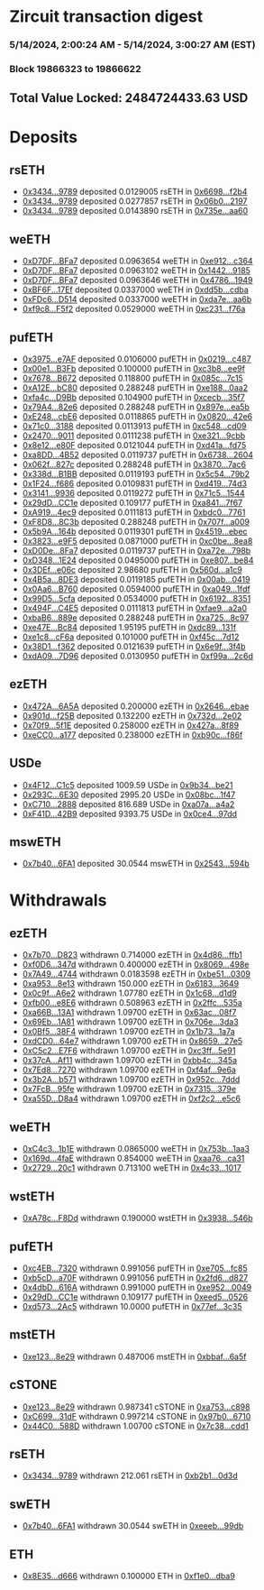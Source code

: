 # Zircuit transaction digest
### 5/14/2024, 2:00:24 AM - 5/14/2024, 3:00:27 AM (EST)
### Block 19866323 to 19866622

## Total Value Locked: 2484724433.63 USD

# Deposits
## rsETH
- [0x3434...9789](https://etherscan.io/address/0x34349c5569e7B846c3558961552D2202760A9789) deposited 0.0129005 rsETH in [0x6698...f2b4](https://etherscan.io/tx/0x34349c5569e7B846c3558961552D2202760A9789)
- [0x3434...9789](https://etherscan.io/address/0x34349c5569e7B846c3558961552D2202760A9789) deposited 0.0277857 rsETH in [0x06b0...2197](https://etherscan.io/tx/0x34349c5569e7B846c3558961552D2202760A9789)
- [0x3434...9789](https://etherscan.io/address/0x34349c5569e7B846c3558961552D2202760A9789) deposited 0.0143890 rsETH in [0x735e...aa60](https://etherscan.io/tx/0x34349c5569e7B846c3558961552D2202760A9789)
## weETH
- [0xD7DF...BFa7](https://etherscan.io/address/0xD7DF7E085214743530afF339aFC420c7c720BFa7) deposited 0.0963654 weETH in [0xe912...c364](https://etherscan.io/tx/0xD7DF7E085214743530afF339aFC420c7c720BFa7)
- [0xD7DF...BFa7](https://etherscan.io/address/0xD7DF7E085214743530afF339aFC420c7c720BFa7) deposited 0.0963102 weETH in [0x1442...9185](https://etherscan.io/tx/0xD7DF7E085214743530afF339aFC420c7c720BFa7)
- [0xD7DF...BFa7](https://etherscan.io/address/0xD7DF7E085214743530afF339aFC420c7c720BFa7) deposited 0.0963646 weETH in [0x4786...1949](https://etherscan.io/tx/0xD7DF7E085214743530afF339aFC420c7c720BFa7)
- [0xBF6F...17Ef](https://etherscan.io/address/0xBF6F1709F71F9CcD202025DbD78cfbB6d4cd17Ef) deposited 0.0337000 weETH in [0xdd5b...cdba](https://etherscan.io/tx/0xBF6F1709F71F9CcD202025DbD78cfbB6d4cd17Ef)
- [0xFDc6...D514](https://etherscan.io/address/0xFDc6f06030E15293b32fF3DF36D3EC1D5003D514) deposited 0.0337000 weETH in [0xda7e...aa6b](https://etherscan.io/tx/0xFDc6f06030E15293b32fF3DF36D3EC1D5003D514)
- [0xf9c8...F5f2](https://etherscan.io/address/0xf9c877B54C06da703Bf85f093E067a9AbDEEF5f2) deposited 0.0529000 weETH in [0xc231...f76a](https://etherscan.io/tx/0xf9c877B54C06da703Bf85f093E067a9AbDEEF5f2)
## pufETH
- [0x3975...e7AF](https://etherscan.io/address/0x39759B2182B1ff76ec0CCDb589fB447f9b2Ae7AF) deposited 0.0106000 pufETH in [0x0219...c487](https://etherscan.io/tx/0x39759B2182B1ff76ec0CCDb589fB447f9b2Ae7AF)
- [0x00e1...B3Fb](https://etherscan.io/address/0x00e184c174419Eb32636715b8E3E1Cdb385AB3Fb) deposited 0.100000 pufETH in [0xc3b8...ee9f](https://etherscan.io/tx/0x00e184c174419Eb32636715b8E3E1Cdb385AB3Fb)
- [0x7678...B672](https://etherscan.io/address/0x76788fEaa95C55F6f41b2Fca714f25fe52e0B672) deposited 0.118800 pufETH in [0x085c...7c15](https://etherscan.io/tx/0x76788fEaa95C55F6f41b2Fca714f25fe52e0B672)
- [0xA12E...bC80](https://etherscan.io/address/0xA12E56F3BEf9311dBcA080b1bd755A04081fbC80) deposited 0.288248 pufETH in [0xe188...0aa2](https://etherscan.io/tx/0xA12E56F3BEf9311dBcA080b1bd755A04081fbC80)
- [0xfa4c...D9Bb](https://etherscan.io/address/0xfa4c03dcE636E9e191625567f15AC3802f72D9Bb) deposited 0.104900 pufETH in [0xcecb...35f7](https://etherscan.io/tx/0xfa4c03dcE636E9e191625567f15AC3802f72D9Bb)
- [0x79A4...82e6](https://etherscan.io/address/0x79A416F7f78b63096e3F48980C91f276A74682e6) deposited 0.288248 pufETH in [0x897e...ea5b](https://etherscan.io/tx/0x79A416F7f78b63096e3F48980C91f276A74682e6)
- [0xE248...cbE6](https://etherscan.io/address/0xE248f9Fc663f1F939230652060fD220f3DB3cbE6) deposited 0.0118865 pufETH in [0x0820...42e6](https://etherscan.io/tx/0xE248f9Fc663f1F939230652060fD220f3DB3cbE6)
- [0x71c0...3188](https://etherscan.io/address/0x71c02ddC5b3357Dc912bE633883205F4Ae6a3188) deposited 0.0113913 pufETH in [0xc548...cd09](https://etherscan.io/tx/0x71c02ddC5b3357Dc912bE633883205F4Ae6a3188)
- [0x2470...9011](https://etherscan.io/address/0x2470237d91dC20f33C7a1a4a7a35499678189011) deposited 0.0111238 pufETH in [0xe321...9cbb](https://etherscan.io/tx/0x2470237d91dC20f33C7a1a4a7a35499678189011)
- [0x8e12...e80F](https://etherscan.io/address/0x8e12f54Ce0e855957B77f0B0Ee38e3D3CC1de80F) deposited 0.0121044 pufETH in [0xd41a...fd75](https://etherscan.io/tx/0x8e12f54Ce0e855957B77f0B0Ee38e3D3CC1de80F)
- [0xa8DD...4B52](https://etherscan.io/address/0xa8DDe4B0408B5A3d9826D085Fcbf9beBfd0E4B52) deposited 0.0119737 pufETH in [0x6738...2604](https://etherscan.io/tx/0xa8DDe4B0408B5A3d9826D085Fcbf9beBfd0E4B52)
- [0x062f...827c](https://etherscan.io/address/0x062f3bAbD42342Fc6761881Fc64F5d0A2F34827c) deposited 0.288248 pufETH in [0x3870...7ac6](https://etherscan.io/tx/0x062f3bAbD42342Fc6761881Fc64F5d0A2F34827c)
- [0x338d...B1BB](https://etherscan.io/address/0x338dB3Fb4a27B4d4d28C603A622Afe07Ef86B1BB) deposited 0.0119193 pufETH in [0x5c54...79b2](https://etherscan.io/tx/0x338dB3Fb4a27B4d4d28C603A622Afe07Ef86B1BB)
- [0x1F24...f686](https://etherscan.io/address/0x1F24779764625Cf3f7209f6a0087Dd0E236bf686) deposited 0.0109831 pufETH in [0xd419...74d3](https://etherscan.io/tx/0x1F24779764625Cf3f7209f6a0087Dd0E236bf686)
- [0x3141...9936](https://etherscan.io/address/0x314110F686F4b1af93B3e2EFe2568f729d139936) deposited 0.0119272 pufETH in [0x71c5...1544](https://etherscan.io/tx/0x314110F686F4b1af93B3e2EFe2568f729d139936)
- [0x29dD...CC1e](https://etherscan.io/address/0x29dDa0dF27991D5b15E3C26df0ea2A2bF80dCC1e) deposited 0.109177 pufETH in [0xa841...7f67](https://etherscan.io/tx/0x29dDa0dF27991D5b15E3C26df0ea2A2bF80dCC1e)
- [0xA919...4ec9](https://etherscan.io/address/0xA919Ab56cA5B180c243548F2946F76d051cb4ec9) deposited 0.0111813 pufETH in [0xbdc0...7761](https://etherscan.io/tx/0xA919Ab56cA5B180c243548F2946F76d051cb4ec9)
- [0xF8D8...8C3b](https://etherscan.io/address/0xF8D8421773229FE84d1F1cB163e17479dd678C3b) deposited 0.288248 pufETH in [0x707f...a009](https://etherscan.io/tx/0xF8D8421773229FE84d1F1cB163e17479dd678C3b)
- [0x5b9A...164b](https://etherscan.io/address/0x5b9Ac892E7a579167Aaf004288bb9e73A57e164b) deposited 0.0119301 pufETH in [0x4519...ebec](https://etherscan.io/tx/0x5b9Ac892E7a579167Aaf004288bb9e73A57e164b)
- [0x3823...e9F5](https://etherscan.io/address/0x3823bdDa8ecbEBcd70f7ac2979Cf1d92dc7ae9F5) deposited 0.0871000 pufETH in [0xc0be...8ea8](https://etherscan.io/tx/0x3823bdDa8ecbEBcd70f7ac2979Cf1d92dc7ae9F5)
- [0xD0De...8Fa7](https://etherscan.io/address/0xD0DeccAf5Db9153E2623ae240CbE76a0164B8Fa7) deposited 0.0119737 pufETH in [0xa72e...798b](https://etherscan.io/tx/0xD0DeccAf5Db9153E2623ae240CbE76a0164B8Fa7)
- [0xD348...1E24](https://etherscan.io/address/0xD348FA645554DE05D830a5fB19fE60480BF51E24) deposited 0.0495000 pufETH in [0xe807...be84](https://etherscan.io/tx/0xD348FA645554DE05D830a5fB19fE60480BF51E24)
- [0x3DEf...e06c](https://etherscan.io/address/0x3DEf123b168802bfa878c93c5B68F9505F3De06c) deposited 2.98680 pufETH in [0x560d...a1c9](https://etherscan.io/tx/0x3DEf123b168802bfa878c93c5B68F9505F3De06c)
- [0x4B5a...8DE3](https://etherscan.io/address/0x4B5a0BB0220488Fb2E11868ED781aE9Bc0438DE3) deposited 0.0119185 pufETH in [0x00ab...0419](https://etherscan.io/tx/0x4B5a0BB0220488Fb2E11868ED781aE9Bc0438DE3)
- [0x0Aa6...B760](https://etherscan.io/address/0x0Aa68af897c21a5804A8cc6f024d276BaA87B760) deposited 0.0594000 pufETH in [0xa049...1fdf](https://etherscan.io/tx/0x0Aa68af897c21a5804A8cc6f024d276BaA87B760)
- [0x99D5...5cfa](https://etherscan.io/address/0x99D5739a8d655d85DF54abDD414532F344A35cfa) deposited 0.0534000 pufETH in [0x6192...8351](https://etherscan.io/tx/0x99D5739a8d655d85DF54abDD414532F344A35cfa)
- [0x494F...C4E5](https://etherscan.io/address/0x494FF8C3921D064b1c5195e4FEbde117b5d1C4E5) deposited 0.0111813 pufETH in [0xfae9...a2a0](https://etherscan.io/tx/0x494FF8C3921D064b1c5195e4FEbde117b5d1C4E5)
- [0xbaB6...889e](https://etherscan.io/address/0xbaB621d49E888468787D0a17c5138Cf0af00889e) deposited 0.288248 pufETH in [0xa725...8c97](https://etherscan.io/tx/0xbaB621d49E888468787D0a17c5138Cf0af00889e)
- [0xe47E...Bc84](https://etherscan.io/address/0xe47E1ac440A31A8C77C825cF30D9a91f6352Bc84) deposited 1.95195 pufETH in [0xdc89...131f](https://etherscan.io/tx/0xe47E1ac440A31A8C77C825cF30D9a91f6352Bc84)
- [0xe1c8...cF6a](https://etherscan.io/address/0xe1c8e66482EdFDf7A6e2fc337f6e3B49C85DcF6a) deposited 0.101000 pufETH in [0xf45c...7d12](https://etherscan.io/tx/0xe1c8e66482EdFDf7A6e2fc337f6e3B49C85DcF6a)
- [0x38D1...f362](https://etherscan.io/address/0x38D1E48336DC1E0177b045460D60717b2348f362) deposited 0.0121639 pufETH in [0x6e9f...3f4b](https://etherscan.io/tx/0x38D1E48336DC1E0177b045460D60717b2348f362)
- [0xdA09...7D96](https://etherscan.io/address/0xdA091CF9E7644e3Ff2EB47A59a15655085F97D96) deposited 0.0130950 pufETH in [0xf99a...2c6d](https://etherscan.io/tx/0xdA091CF9E7644e3Ff2EB47A59a15655085F97D96)
## ezETH
- [0x472A...6A5A](https://etherscan.io/address/0x472A6Cbfb72D3Dc91593460351638956B5B56A5A) deposited 0.200000 ezETH in [0x2646...ebae](https://etherscan.io/tx/0x472A6Cbfb72D3Dc91593460351638956B5B56A5A)
- [0x901d...f25B](https://etherscan.io/address/0x901d9e7680693058C281b4FDb8DB3E23b722f25B) deposited 0.132200 ezETH in [0x732d...2e02](https://etherscan.io/tx/0x901d9e7680693058C281b4FDb8DB3E23b722f25B)
- [0x70f9...5f1E](https://etherscan.io/address/0x70f9f310eEDe2b2f1eB645B17eFF58b207eE5f1E) deposited 0.258000 ezETH in [0x427a...8f89](https://etherscan.io/tx/0x70f9f310eEDe2b2f1eB645B17eFF58b207eE5f1E)
- [0xeCC0...a177](https://etherscan.io/address/0xeCC0DFf36230F44140389f6148ace0ddCfd6a177) deposited 0.238000 ezETH in [0xb90c...f86f](https://etherscan.io/tx/0xeCC0DFf36230F44140389f6148ace0ddCfd6a177)
## USDe
- [0x4F12...C1c5](https://etherscan.io/address/0x4F12dDE972145543854482698c0c6b689908C1c5) deposited 1009.59 USDe in [0x9b34...be21](https://etherscan.io/tx/0x4F12dDE972145543854482698c0c6b689908C1c5)
- [0x293C...6E30](https://etherscan.io/address/0x293C6937D8D82e05B01335F7B33FBA0c8e256E30) deposited 2995.20 USDe in [0x08bc...1f47](https://etherscan.io/tx/0x293C6937D8D82e05B01335F7B33FBA0c8e256E30)
- [0xC710...2888](https://etherscan.io/address/0xC71065Fc6c323f5bFF756924cE45ae0062a52888) deposited 816.689 USDe in [0xa07a...a4a2](https://etherscan.io/tx/0xC71065Fc6c323f5bFF756924cE45ae0062a52888)
- [0xF41D...42B9](https://etherscan.io/address/0xF41DB0208f883f6EAB63bABe44CbFc7E26EB42B9) deposited 9393.75 USDe in [0x0ce4...97dd](https://etherscan.io/tx/0xF41DB0208f883f6EAB63bABe44CbFc7E26EB42B9)
## mswETH
- [0x7b40...6FA1](https://etherscan.io/address/0x7b40Aa2bb331C3E7182653334bA424004A1b6FA1) deposited 30.0544 mswETH in [0x2543...594b](https://etherscan.io/tx/0x7b40Aa2bb331C3E7182653334bA424004A1b6FA1)
# Withdrawals
## ezETH
- [0x7b70...D823](https://etherscan.io/address/0x7b70BD4d0264525b9A6D66268eA57be8B777D823) withdrawn 0.714000 ezETH in [0x4d86...ffb1](https://etherscan.io/tx/0x7b70BD4d0264525b9A6D66268eA57be8B777D823)
- [0xf0D6...347d](https://etherscan.io/address/0xf0D618D18113609f3d268A0D8089f4B041EE347d) withdrawn 0.400000 ezETH in [0x8069...498e](https://etherscan.io/tx/0xf0D618D18113609f3d268A0D8089f4B041EE347d)
- [0x7A49...4744](https://etherscan.io/address/0x7A493Be5c2ce014cD049Bf178a1ac0Db1B434744) withdrawn 0.0183598 ezETH in [0xbe51...0309](https://etherscan.io/tx/0x7A493Be5c2ce014cD049Bf178a1ac0Db1B434744)
- [0xa953...8e13](https://etherscan.io/address/0xa953199f569B65977b649c428dF7883CB2378e13) withdrawn 150.000 ezETH in [0x6183...3649](https://etherscan.io/tx/0xa953199f569B65977b649c428dF7883CB2378e13)
- [0x0c9f...A6e2](https://etherscan.io/address/0x0c9fedc48Fc471Ff5c64dc5FbAF6595627DBA6e2) withdrawn 1.07780 ezETH in [0x1c68...d1d9](https://etherscan.io/tx/0x0c9fedc48Fc471Ff5c64dc5FbAF6595627DBA6e2)
- [0xfb00...e8E6](https://etherscan.io/address/0xfb007157cCEbF7610aaE1a3F714f2bB1224Be8E6) withdrawn 0.508963 ezETH in [0x2ffc...535a](https://etherscan.io/tx/0xfb007157cCEbF7610aaE1a3F714f2bB1224Be8E6)
- [0xa66B...13A1](https://etherscan.io/address/0xa66B0542458e5556b297A11D5e210E06898813A1) withdrawn 1.09700 ezETH in [0x63ac...08f7](https://etherscan.io/tx/0xa66B0542458e5556b297A11D5e210E06898813A1)
- [0x69Eb...1A81](https://etherscan.io/address/0x69Eb6f9B49051Fb3201604e5eA1d6D9780301A81) withdrawn 1.09700 ezETH in [0x706e...3da3](https://etherscan.io/tx/0x69Eb6f9B49051Fb3201604e5eA1d6D9780301A81)
- [0x0Bf5...38F4](https://etherscan.io/address/0x0Bf525db5A1D3C5914cb59E36Dc2b2386b9638F4) withdrawn 1.09700 ezETH in [0x1b73...1a7a](https://etherscan.io/tx/0x0Bf525db5A1D3C5914cb59E36Dc2b2386b9638F4)
- [0xdCD0...64e7](https://etherscan.io/address/0xdCD0feC7CD2B1cad82d0d4cd4e7203224f4664e7) withdrawn 1.09700 ezETH in [0x8659...27e5](https://etherscan.io/tx/0xdCD0feC7CD2B1cad82d0d4cd4e7203224f4664e7)
- [0xC5c2...E7F6](https://etherscan.io/address/0xC5c2f359b1621f1Abd270b46b95E64Aae3b4E7F6) withdrawn 1.09700 ezETH in [0xc3ff...5e91](https://etherscan.io/tx/0xC5c2f359b1621f1Abd270b46b95E64Aae3b4E7F6)
- [0x37cA...Af11](https://etherscan.io/address/0x37cAc304508d19164B00329211D7d58ae26cAf11) withdrawn 1.09700 ezETH in [0xbb4c...345a](https://etherscan.io/tx/0x37cAc304508d19164B00329211D7d58ae26cAf11)
- [0x7Ed8...7270](https://etherscan.io/address/0x7Ed8e768Fa81eCb4ea511A62565e35ECA84F7270) withdrawn 1.09700 ezETH in [0xf4af...9e6a](https://etherscan.io/tx/0x7Ed8e768Fa81eCb4ea511A62565e35ECA84F7270)
- [0x3b2A...b571](https://etherscan.io/address/0x3b2A6B0e76C8C0c1BFC7DadFAbb0Ae8CF4C2b571) withdrawn 1.09700 ezETH in [0x952c...7ddd](https://etherscan.io/tx/0x3b2A6B0e76C8C0c1BFC7DadFAbb0Ae8CF4C2b571)
- [0x7FcB...95fe](https://etherscan.io/address/0x7FcB1eb109fDA69F6B5a019dcaC25D30164C95fe) withdrawn 1.09700 ezETH in [0x7315...379e](https://etherscan.io/tx/0x7FcB1eb109fDA69F6B5a019dcaC25D30164C95fe)
- [0xa55D...D8a4](https://etherscan.io/address/0xa55D630A78A510Db7297f13261400aDbeD55D8a4) withdrawn 1.09700 ezETH in [0xf2c2...e5c6](https://etherscan.io/tx/0xa55D630A78A510Db7297f13261400aDbeD55D8a4)
## weETH
- [0xC4c3...1b1E](https://etherscan.io/address/0xC4c3d4d354C2424a6cC6F5dAD094Cd64b5f01b1E) withdrawn 0.0865000 weETH in [0x753b...1aa3](https://etherscan.io/tx/0xC4c3d4d354C2424a6cC6F5dAD094Cd64b5f01b1E)
- [0x169d...4faE](https://etherscan.io/address/0x169dC0999f4dD957EbcB68a7A8AFfe87c57C4faE) withdrawn 0.854000 weETH in [0xaa76...ca31](https://etherscan.io/tx/0x169dC0999f4dD957EbcB68a7A8AFfe87c57C4faE)
- [0x2729...20c1](https://etherscan.io/address/0x27296572f0714DBC784273F294D805F0ca0020c1) withdrawn 0.713100 weETH in [0x4c33...1017](https://etherscan.io/tx/0x27296572f0714DBC784273F294D805F0ca0020c1)
## wstETH
- [0xA78c...F8Dd](https://etherscan.io/address/0xA78cf16962e94E1883b70f18C4E80a7D2862F8Dd) withdrawn 0.190000 wstETH in [0x3938...546b](https://etherscan.io/tx/0xA78cf16962e94E1883b70f18C4E80a7D2862F8Dd)
## pufETH
- [0xc4EB...7320](https://etherscan.io/address/0xc4EB178B77C2eb0297d3cb8a42334968F94b7320) withdrawn 0.991056 pufETH in [0xe705...fc85](https://etherscan.io/tx/0xc4EB178B77C2eb0297d3cb8a42334968F94b7320)
- [0xb5cD...a70F](https://etherscan.io/address/0xb5cD3cf8aC35c28cA91E7AA41B8e011D55A7a70F) withdrawn 0.991056 pufETH in [0x2fd6...d827](https://etherscan.io/tx/0xb5cD3cf8aC35c28cA91E7AA41B8e011D55A7a70F)
- [0x4dbD...616A](https://etherscan.io/address/0x4dbDd3773cc53aFc41d654725d58Ae2d412f616A) withdrawn 0.991000 pufETH in [0xe952...0049](https://etherscan.io/tx/0x4dbDd3773cc53aFc41d654725d58Ae2d412f616A)
- [0x29dD...CC1e](https://etherscan.io/address/0x29dDa0dF27991D5b15E3C26df0ea2A2bF80dCC1e) withdrawn 0.109177 pufETH in [0xeed5...0526](https://etherscan.io/tx/0x29dDa0dF27991D5b15E3C26df0ea2A2bF80dCC1e)
- [0xd573...2Ac5](https://etherscan.io/address/0xd573D186A73C47f51f758eF2584090C8C3062Ac5) withdrawn 10.0000 pufETH in [0x77ef...3c35](https://etherscan.io/tx/0xd573D186A73C47f51f758eF2584090C8C3062Ac5)
## mstETH
- [0xe123...8e29](https://etherscan.io/address/0xe123d1DA1EE5b89aaCbedadaAed16E38C02F8e29) withdrawn 0.487006 mstETH in [0xbbaf...6a5f](https://etherscan.io/tx/0xe123d1DA1EE5b89aaCbedadaAed16E38C02F8e29)
## cSTONE
- [0xe123...8e29](https://etherscan.io/address/0xe123d1DA1EE5b89aaCbedadaAed16E38C02F8e29) withdrawn 0.987341 cSTONE in [0xa753...c898](https://etherscan.io/tx/0xe123d1DA1EE5b89aaCbedadaAed16E38C02F8e29)
- [0xC699...31dF](https://etherscan.io/address/0xC69914012D19B9001F1B8fAb8BEb674573dF31dF) withdrawn 0.997214 cSTONE in [0x97b0...6710](https://etherscan.io/tx/0xC69914012D19B9001F1B8fAb8BEb674573dF31dF)
- [0x44C0...588D](https://etherscan.io/address/0x44C05D047dA08dfe179a10ef10F49B59E05F588D) withdrawn 1.00700 cSTONE in [0x7c38...cdd1](https://etherscan.io/tx/0x44C05D047dA08dfe179a10ef10F49B59E05F588D)
## rsETH
- [0x3434...9789](https://etherscan.io/address/0x34349c5569e7B846c3558961552D2202760A9789) withdrawn 212.061 rsETH in [0xb2b1...0d3d](https://etherscan.io/tx/0x34349c5569e7B846c3558961552D2202760A9789)
## swETH
- [0x7b40...6FA1](https://etherscan.io/address/0x7b40Aa2bb331C3E7182653334bA424004A1b6FA1) withdrawn 30.0544 swETH in [0xeeeb...99db](https://etherscan.io/tx/0x7b40Aa2bb331C3E7182653334bA424004A1b6FA1)
## ETH
- [0x8E35...d666](https://etherscan.io/address/0x8E35c67f06de512DB3ABF5e6De6C20d726A3d666) withdrawn 0.100000 ETH in [0xf1e0...dba9](https://etherscan.io/tx/0x8E35c67f06de512DB3ABF5e6De6C20d726A3d666)
